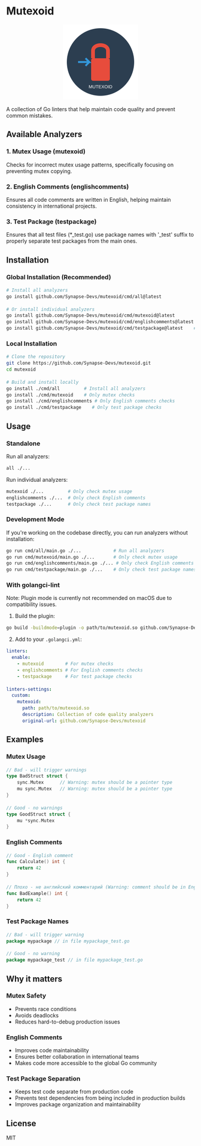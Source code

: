 # Mutexoid

<p align="center">
  <img src="/assets/logo.svg" width="200" height="200" alt="Mutexoid Logo">
</p>

A collection of Go linters that help maintain code quality and prevent common mistakes.

## Available Analyzers

### 1. Mutex Usage (mutexoid)
Checks for incorrect mutex usage patterns, specifically focusing on preventing mutex copying.

### 2. English Comments (englishcomments)
Ensures all code comments are written in English, helping maintain consistency in international projects.

### 3. Test Package (testpackage)
Ensures that all test files (*_test.go) use package names with '_test' suffix to properly separate test packages from the main ones.

## Installation

### Global Installation (Recommended)
```bash
# Install all analyzers
go install github.com/Synapse-Devs/mutexoid/cmd/all@latest

# Or install individual analyzers
go install github.com/Synapse-Devs/mutexoid/cmd/mutexoid@latest        # Only mutex checks
go install github.com/Synapse-Devs/mutexoid/cmd/englishcomments@latest # Only English comments checks
go install github.com/Synapse-Devs/mutexoid/cmd/testpackage@latest    # Only test package checks
```

### Local Installation
```bash
# Clone the repository
git clone https://github.com/Synapse-Devs/mutexoid.git
cd mutexoid

# Build and install locally
go install ./cmd/all         # Install all analyzers
go install ./cmd/mutexoid    # Only mutex checks
go install ./cmd/englishcomments # Only English comments checks
go install ./cmd/testpackage    # Only test package checks
```

## Usage

### Standalone

Run all analyzers:
```bash
all ./...
```

Run individual analyzers:
```bash
mutexoid ./...         # Only check mutex usage
englishcomments ./...  # Only check English comments
testpackage ./...      # Only check test package names
```

### Development Mode
If you're working on the codebase directly, you can run analyzers without installation:
```bash
go run cmd/all/main.go ./...            # Run all analyzers
go run cmd/mutexoid/main.go ./...       # Only check mutex usage
go run cmd/englishcomments/main.go ./... # Only check English comments
go run cmd/testpackage/main.go ./...    # Only check test package names
```

### With golangci-lint

Note: Plugin mode is currently not recommended on macOS due to compatibility issues.

1. Build the plugin:
```bash
go build -buildmode=plugin -o path/to/mutexoid.so github.com/Synapse-Devs/mutexoid/cmd/mutexoid/plugin
```

2. Add to your `.golangci.yml`:
```yaml
linters:
  enable:
    - mutexoid        # For mutex checks
    - englishcomments # For English comments checks
    - testpackage     # For test package checks
  
linters-settings:
  custom:
    mutexoid:
      path: path/to/mutexoid.so
      description: Collection of code quality analyzers
      original-url: github.com/Synapse-Devs/mutexoid
```

## Examples

### Mutex Usage

```go
// Bad - will trigger warnings
type BadStruct struct {
    sync.Mutex      // Warning: mutex should be a pointer type
    mu sync.Mutex   // Warning: mutex should be a pointer type
}

// Good - no warnings
type GoodStruct struct {
    mu *sync.Mutex
}
```

### English Comments

```go
// Good - English comment
func Calculate() int {
    return 42
}

// Плохо - не английский комментарий (Warning: comment should be in English)
func BadExample() int {
    return 42
}
```

### Test Package Names

```go
// Bad - will trigger warning
package mypackage // in file mypackage_test.go

// Good - no warning
package mypackage_test // in file mypackage_test.go
```

## Why it matters

### Mutex Safety
- Prevents race conditions
- Avoids deadlocks
- Reduces hard-to-debug production issues

### English Comments
- Improves code maintainability
- Ensures better collaboration in international teams
- Makes code more accessible to the global Go community

### Test Package Separation
- Keeps test code separate from production code
- Prevents test dependencies from being included in production builds
- Improves package organization and maintainability

## License

MIT 